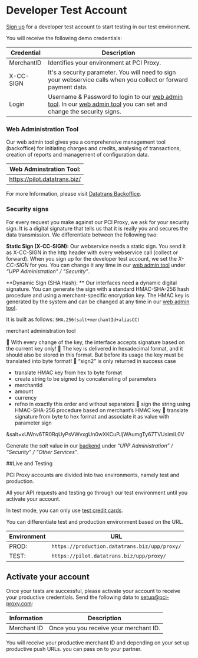 # Developer Test Account

[Sign up](http://www.pci-proxy.com/) for a developer test account to start testing in our test environment.

You will receive the following demo credentials:

 | Credential | Description |
| -- | -- |
| MerchantID | Identifies your environment at PCI Proxy. |
 | X-CC-SIGN | It's a security parameter. You will need to sign your webservice calls when you collect or forward payment data. |
  | Login | Username & Password to login to our [web admin tool](https://pilot.datatrans.biz/). In our [web admin tool](https://pilot.datatrans.biz/) you can set and change the security signs.  |

### Web Administration Tool

Our web admin tool gives you a comprehensive management tool (backoffice) for initiating charges and credits, analysing of transactions, creation of reports and management of configuration data. 

| **Web Adminstration Tool:** | 
| -- |
| https://pilot.datatrans.biz/|

For more Information, please visit [Datatrans Backoffice](https://www.datatrans.ch/en/offer/backoffice).

### Security signs

For every request you make against our PCI Proxy, we ask for your security sign. It is a digital signature that tells us that it is really you and secures the data transmission. We differentiate between the following two:

**Static Sign (X-CC-SIGN):** Our webservice needs a static sign. You send it as X-CC-SIGN in the http header with every webservice call (collect or forward). When you sign up for the developer test account, we set the  *X-CC-SIGN* for you. You can change it any time in our [web admin tool](http://pilot.datatrans.biz) under *“UPP Administration” / “Security”*.

**Dynamic Sign (SHA Hash): **
Our interfaces need a dynamic digital signature. You can generate the sign with a standard HMAC-SHA-256 hash procedure and using a merchant-specific encryption key. The HMAC key is generated by the system and can be changed at any time in our [web admin tool](http://pilot.datatrans.biz).

It is built as follows: `SHA.256(salt+merchantId+aliasCC)`

 merchant administration tool

 With every change of the key, the interface accepts signature based on the current key only!
 The key is delivered in hexadecimal format, and it should also be stored in this format.
But before its usage the key must be translated into byte format!
 “sign2” is only returned in success case 

- translate HMAC key from hex to byte format
- create string to be signed by concatenating of parameters
- merchantId
- amount
- currency
- refno
in exactly this order and without separators
 sign the string using HMAC-SHA-256 procedure based on merchant’s HMAC key
 translate signature from byte to hex format and associate it as value with parameter sign

&salt=xUWnv6TR0RqUyPsVWvxgUn0wXKCuPJjWAumgTy67TVUsimiL0V

Generate the *salt* value in our [backend](http://pilot.datatrans.biz) under *“UPP Administration” / “Security” / “Other Services”*.


##Live and Testing

PCI Proxy accounts are divided into two environments, namely test and production. 

All your API requests and testing go through our test environment until you activate your account. 

In test mode, you can only use [test credit cards](https://www.datatrans.ch/showcase/test-cc-numbers). 

You can differentiate test and production environment based on the URL.

 
 | Environment |URL |
| -- | -- |
| PROD: | `https://production.datatrans.biz/upp/proxy/` |
 | TEST: | `https://pilot.datatrans.biz/upp/proxy/` |


 
## Activate your account

Once your tests are successful, please activate your account to receive your productive credentials. Send the following data to [setup@pci-proxy.com](mailto:setup@pci-proxy.com):

|Information| Description   |
|---|---|
|Merchant ID|Once you  you receive your merchant ID.|

You will receive your productive merchant ID and depending on your set up productive push URLs. you can pass on to your partner. 
